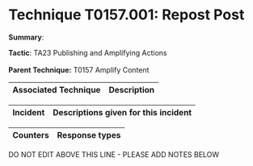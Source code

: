 # Technique T0157.001: Repost Post

**Summary**: 

**Tactic**: TA23 Publishing and Amplifying Actions <br><br>**Parent Technique:** T0157 Amplify Content


| Associated Technique | Description |
| --------- | ------------------------- |



| Incident | Descriptions given for this incident |
| -------- | -------------------- |



| Counters | Response types |
| -------- | -------------- |


DO NOT EDIT ABOVE THIS LINE - PLEASE ADD NOTES BELOW